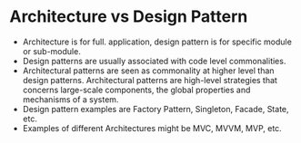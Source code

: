 # Architecture vs Design Pattern

- Architecture is for full. application, design pattern is for specific module or sub-module.
- Design patterns are usually associated with code level commonalities.
- Architectural patterns are seen as commonality at higher level than design patterns. Architectural patterns are high-level strategies that concerns large-scale components, the global properties and mechanisms of a system.
- Design pattern examples are Factory Pattern, Singleton, Facade, State, etc.
- Examples of different Architectures might be MVC, MVVM, MVP, etc.
